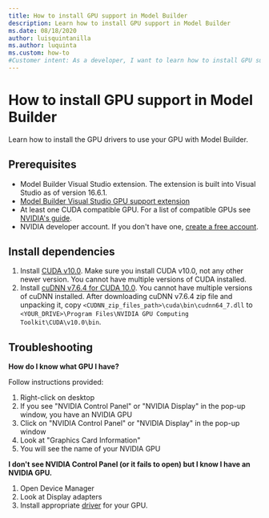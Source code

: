 ```yaml
---
title: How to install GPU support in Model Builder
description: Learn how to install GPU support in Model Builder
ms.date: 08/18/2020
author: luisquintanilla
ms.author: luquinta
ms.custom: how-to
#Customer intent: As a developer, I want to learn how to install GPU support for Model Builder
---
```


# How to install GPU support in Model Builder

Learn how to install the GPU drivers to use your GPU with Model Builder.

## Prerequisites

- Model Builder Visual Studio extension. The extension is built into Visual Studio as of version 16.6.1.
- [Model Builder Visual Studio GPU support extension](https://marketplace.visualstudio.com/items?itemName=MLNET.ModelBuilderGPU)
- At least one CUDA compatible GPU. For a list of compatible GPUs see [NVIDIA's guide](https://developer.nvidia.com/cuda-gpus).
- NVIDIA developer account. If you don't have one, [create a free account](https://developer.nvidia.com/developer-program).

## Install dependencies

1. Install [CUDA v10.0](https://developer.nvidia.com/cuda-10.0-download-archive). Make sure you install CUDA v10.0, not any other newer version. You cannot have multiple versions of CUDA installed.
1. Install [cuDNN v7.6.4 for CUDA 10.0](https://developer.nvidia.com/rdp/cudnn-download). You cannot have multiple versions of cuDNN installed. After downloading cuDNN v7.6.4 zip file and unpacking it, copy `<CUDNN_zip_files_path>\cuda\bin\cudnn64_7.dll` to `<YOUR_DRIVE>\Program Files\NVIDIA GPU Computing Toolkit\CUDA\v10.0\bin`.

## Troubleshooting

**How do I know what GPU I have?**

Follow instructions provided:

1. Right-click on desktop
1. If you see "NVIDIA Control Panel" or "NVIDIA Display" in the pop-up window, you have an NVIDIA GPU
1. Click on "NVIDIA Control Panel" or "NVIDIA Display" in the pop-up window
1. Look at "Graphics Card Information"
1. You will see the name of your NVIDIA GPU

**I don't see NVIDIA Control Panel (or it fails to open) but I know I have an NVIDIA GPU.**

1. Open Device Manager
1. Look at Display adapters
1. Install appropriate [driver](https://www.nvidia.com/drivers) for your GPU.
